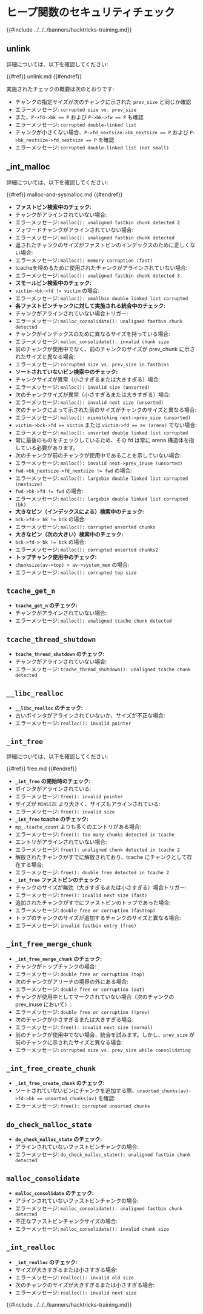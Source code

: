 # ヒープ関数のセキュリティチェック

{{#include ../../../banners/hacktricks-training.md}}

## unlink

詳細については、以下を確認してください:

{{#ref}}
unlink.md
{{#endref}}

実施されたチェックの概要は次のとおりです:

- チャンクの指定サイズが次のチャンクに示された `prev_size` と同じか確認
- エラーメッセージ: `corrupted size vs. prev_size`
- また、`P->fd->bk == P` および `P->bk->fw == P` も確認
- エラーメッセージ: `corrupted double-linked list`
- チャンクが小さくない場合、`P->fd_nextsize->bk_nextsize == P` および `P->bk_nextsize->fd_nextsize == P` を確認
- エラーメッセージ: `corrupted double-linked list (not small)`

## \_int_malloc

詳細については、以下を確認してください:

{{#ref}}
malloc-and-sysmalloc.md
{{#endref}}

- **ファストビン検索中のチェック:**
- チャンクがアラインされていない場合:
- エラーメッセージ: `malloc(): unaligned fastbin chunk detected 2`
- フォワードチャンクがアラインされていない場合:
- エラーメッセージ: `malloc(): unaligned fastbin chunk detected`
- 返されたチャンクのサイズがファストビンのインデックスのために正しくない場合:
- エラーメッセージ: `malloc(): memory corruption (fast)`
- tcacheを埋めるために使用されたチャンクがアラインされていない場合:
- エラーメッセージ: `malloc(): unaligned fastbin chunk detected 3`
- **スモールビン検索中のチェック:**
- `victim->bk->fd != victim` の場合:
- エラーメッセージ: `malloc(): smallbin double linked list corrupted`
- **各ファストビンチャンクに対して実施される統合中のチェック:**
- チャンクがアラインされていない場合トリガー:
- エラーメッセージ: `malloc_consolidate(): unaligned fastbin chunk detected`
- チャンクがインデックスのために異なるサイズを持っている場合:
- エラーメッセージ: `malloc_consolidate(): invalid chunk size`
- 前のチャンクが使用中でなく、前のチャンクのサイズが prev_chunk に示されたサイズと異なる場合:
- エラーメッセージ: `corrupted size vs. prev_size in fastbins`
- **ソートされていないビン検索中のチェック:**
- チャンクサイズが異常（小さすぎるまたは大きすぎる）場合:
- エラーメッセージ: `malloc(): invalid size (unsorted)`
- 次のチャンクサイズが異常（小さすぎるまたは大きすぎる）場合:
- エラーメッセージ: `malloc(): invalid next size (unsorted)`
- 次のチャンクによって示された前のサイズがチャンクのサイズと異なる場合:
- エラーメッセージ: `malloc(): mismatching next->prev_size (unsorted)`
- `victim->bck->fd == victim` または `victim->fd == av (arena)` でない場合:
- エラーメッセージ: `malloc(): unsorted double linked list corrupted`
- 常に最後のものをチェックしているため、その fd は常に arena 構造体を指している必要があります。
- 次のチャンクが前のチャンクが使用中であることを示していない場合:
- エラーメッセージ: `malloc(): invalid next->prev_inuse (unsorted)`
- `fwd->bk_nextsize->fd_nextsize != fwd` の場合:
- エラーメッセージ: `malloc(): largebin double linked list corrupted (nextsize)`
- `fwd->bk->fd != fwd` の場合:
- エラーメッセージ: `malloc(): largebin double linked list corrupted (bk)`
- **大きなビン（インデックスによる）検索中のチェック:**
- `bck->fd-> bk != bck` の場合:
- エラーメッセージ: `malloc(): corrupted unsorted chunks`
- **大きなビン（次の大きい）検索中のチェック:**
- `bck->fd-> bk != bck` の場合:
- エラーメッセージ: `malloc(): corrupted unsorted chunks2`
- **トップチャンク使用中のチェック:**
- `chunksize(av->top) > av->system_mem` の場合:
- エラーメッセージ: `malloc(): corrupted top size`

## `tcache_get_n`

- **`tcache_get_n` のチェック:**
- チャンクがアラインされていない場合:
- エラーメッセージ: `malloc(): unaligned tcache chunk detected`

## `tcache_thread_shutdown`

- **`tcache_thread_shutdown` のチェック:**
- チャンクがアラインされていない場合:
- エラーメッセージ: `tcache_thread_shutdown(): unaligned tcache chunk detected`

## `__libc_realloc`

- **`__libc_realloc` のチェック:**
- 古いポインタがアラインされていないか、サイズが不正な場合:
- エラーメッセージ: `realloc(): invalid pointer`

## `_int_free`

詳細については、以下を確認してください:

{{#ref}}
free.md
{{#endref}}

- **`_int_free` の開始時のチェック:**
- ポインタがアラインされている:
- エラーメッセージ: `free(): invalid pointer`
- サイズが `MINSIZE` より大きく、サイズもアラインされている:
- エラーメッセージ: `free(): invalid size`
- **`_int_free` tcache のチェック:**
- `mp_.tcache_count` よりも多くのエントリがある場合:
- エラーメッセージ: `free(): too many chunks detected in tcache`
- エントリがアラインされていない場合:
- エラーメッセージ: `free(): unaligned chunk detected in tcache 2`
- 解放されたチャンクがすでに解放されており、tcache にチャンクとして存在する場合:
- エラーメッセージ: `free(): double free detected in tcache 2`
- **`_int_free` ファストビンのチェック:**
- チャンクのサイズが無効（大きすぎるまたは小さすぎる）場合トリガー:
- エラーメッセージ: `free(): invalid next size (fast)`
- 追加されたチャンクがすでにファストビンのトップであった場合:
- エラーメッセージ: `double free or corruption (fasttop)`
- トップのチャンクのサイズが追加するチャンクのサイズと異なる場合:
- エラーメッセージ: `invalid fastbin entry (free)`

## **`_int_free_merge_chunk`**

- **`_int_free_merge_chunk` のチェック:**
- チャンクがトップチャンクの場合:
- エラーメッセージ: `double free or corruption (top)`
- 次のチャンクがアリーナの境界の外にある場合:
- エラーメッセージ: `double free or corruption (out)`
- チャンクが使用中としてマークされていない場合（次のチャンクの prev_inuse において）:
- エラーメッセージ: `double free or corruption (!prev)`
- 次のチャンクが小さすぎるまたは大きすぎる場合:
- エラーメッセージ: `free(): invalid next size (normal)`
- 前のチャンクが使用中でない場合、統合を試みます。しかし、`prev_size` が前のチャンクに示されたサイズと異なる場合:
- エラーメッセージ: `corrupted size vs. prev_size while consolidating`

## **`_int_free_create_chunk`**

- **`_int_free_create_chunk` のチェック:**
- ソートされていないビンにチャンクを追加する際、`unsorted_chunks(av)->fd->bk == unsorted_chunks(av)` を確認:
- エラーメッセージ: `free(): corrupted unsorted chunks`

## `do_check_malloc_state`

- **`do_check_malloc_state` のチェック:**
- アラインされていないファストビンチャンクの場合:
- エラーメッセージ: `do_check_malloc_state(): unaligned fastbin chunk detected`

## `malloc_consolidate`

- **`malloc_consolidate` のチェック:**
- アラインされていないファストビンチャンクの場合:
- エラーメッセージ: `malloc_consolidate(): unaligned fastbin chunk detected`
- 不正なファストビンチャンクサイズの場合:
- エラーメッセージ: `malloc_consolidate(): invalid chunk size`

## `_int_realloc`

- **`_int_realloc` のチェック:**
- サイズが大きすぎるまたは小さすぎる場合:
- エラーメッセージ: `realloc(): invalid old size`
- 次のチャンクのサイズが大きすぎるまたは小さすぎる場合:
- エラーメッセージ: `realloc(): invalid next size`

{{#include ../../../banners/hacktricks-training.md}}
